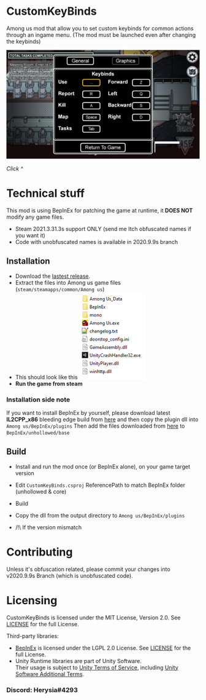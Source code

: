 # CustomKeyBinds
Among us mod that allow you to set custom keybinds for common actions through an ingame menu. (The mod must be launched even after changing the keybinds)

<a href="https://youtu.be/OuZE_qXJwng" target="_blank">
  <img alt="Demo video" src="Visuals/demo.png"/>
</a>

*Click ^*

# Technical stuff
This mod is using BepInEx for patching the game at runtime, it **DOES NOT** modify any game files.

- Steam 2021.3.31.3s support ONLY (send me Itch obfuscated names if you want it)
- Code with unobfuscated names is available in 2020.9.9s branch


## Installation
- Download the [lastest release](https://github.com/Herysia/CustomKeyBinds/releases/latest).
- Extract the files into Among us game files (`steam/steamapps/common/Among us`)
- This should look like this 
![looklikethis](Visuals/looklikethis.png)
- **Run the game from steam**

### Installation side note
If you want to install BepInEx by yourself, please download latest **IL2CPP_x86** bleeding edge build from [here](https://builds.bepis.io/projects/bepinex_be) and then copy the plugin dll into `Among us/BepInEx/plugins`
Then add the files downloaded from [here](https://github.com/HerpDerpinstine/MelonLoader/blob/master/BaseLibs/UnityDependencies/2019.4.9.zip) to `BepInEx/unhollowed/base`

## Build
- Install and run the mod once (or BepInEx alone), on your game target version
- Edit `CustomKeyBinds.csproj` ReferencePath to match BepInEx folder (unhollowed & core)
- Build
- Copy the dll from the output directory to `Among us/BepInEx/plugins`

- /!\ If the version mismatch

# Contributing
Unless it's obfuscation related, please commit your changes into v2020.9.9s Branch (which is unobfuscated code).

# Licensing
CustomKeyBinds is licensed under the MIT License, Version 2.0. See [LICENSE](LICENSE.md) for the full License.

Third-party libraries:
- [BepInEx](https://github.com/BepInEx/BepInEx) is licensed under the LGPL 2.0 License. See [LICENSE](https://github.com/BepInEx/BepInEx/blob/master/LICENSE) for the full License.
- Unity Runtime libraries are part of Unity Software.  
Their usage is subject to [Unity Terms of Service](https://unity3d.com/legal/terms-of-service), including [Unity Software Additional Terms](https://unity3d.com/legal/terms-of-service/software).

### Discord: Herysia#4293